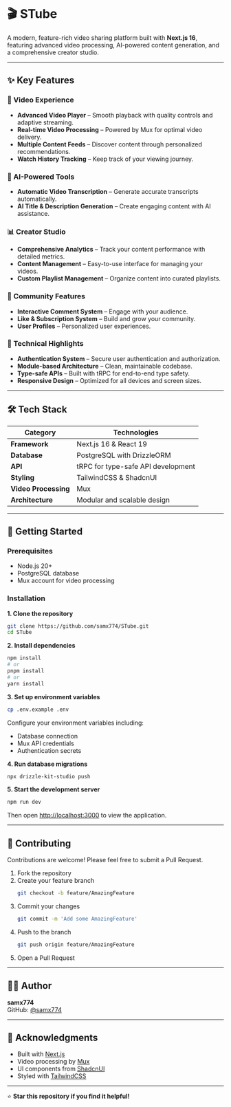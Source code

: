 # 🎬 STube

A modern, feature-rich video sharing platform built with **Next.js 16**, featuring advanced video processing, AI-powered content generation, and a comprehensive creator studio.

---

## ✨ Key Features

### 🎥 Video Experience
- **Advanced Video Player** – Smooth playback with quality controls and adaptive streaming.  
- **Real-time Video Processing** – Powered by Mux for optimal video delivery.  
- **Multiple Content Feeds** – Discover content through personalized recommendations.  
- **Watch History Tracking** – Keep track of your viewing journey.  

### 🤖 AI-Powered Tools
- **Automatic Video Transcription** – Generate accurate transcripts automatically.  
- **AI Title & Description Generation** – Create engaging content with AI assistance.  

### 📊 Creator Studio
- **Comprehensive Analytics** – Track your content performance with detailed metrics.  
- **Content Management** – Easy-to-use interface for managing your videos.  
- **Custom Playlist Management** – Organize content into curated playlists.  

### 💬 Community Features
- **Interactive Comment System** – Engage with your audience.  
- **Like & Subscription System** – Build and grow your community.  
- **User Profiles** – Personalized user experiences.  

### 🔐 Technical Highlights
- **Authentication System** – Secure user authentication and authorization.  
- **Module-based Architecture** – Clean, maintainable codebase.  
- **Type-safe APIs** – Built with tRPC for end-to-end type safety.  
- **Responsive Design** – Optimized for all devices and screen sizes.  

---

## 🛠️ Tech Stack

| Category | Technologies |
|-----------|---------------|
| **Framework** | Next.js 16 & React 19 |
| **Database** | PostgreSQL with DrizzleORM |
| **API** | tRPC for type-safe API development |
| **Styling** | TailwindCSS & ShadcnUI |
| **Video Processing** | Mux |
| **Architecture** | Modular and scalable design |

---

## 🚀 Getting Started

### Prerequisites
- Node.js 20+  
- PostgreSQL database  
- Mux account for video processing  

### Installation

**1. Clone the repository**
```bash
git clone https://github.com/samx774/STube.git
cd STube
```

**2. Install dependencies**
```bash
npm install
# or
pnpm install
# or
yarn install
```

**3. Set up environment variables**
```bash
cp .env.example .env
```
Configure your environment variables including:
- Database connection  
- Mux API credentials  
- Authentication secrets  

**4. Run database migrations**
```bash
npx drizzle-kit-studio push
```

**5. Start the development server**
```bash
npm run dev
```
Then open [http://localhost:3000](http://localhost:3000) to view the application.

---



## 🤝 Contributing

Contributions are welcome! Please feel free to submit a Pull Request.

1. Fork the repository  
2. Create your feature branch  
   ```bash
   git checkout -b feature/AmazingFeature
   ```
3. Commit your changes  
   ```bash
   git commit -m 'Add some AmazingFeature'
   ```
4. Push to the branch  
   ```bash
   git push origin feature/AmazingFeature
   ```
5. Open a Pull Request  

---



## 👨‍💻 Author

**samx774**  
GitHub: [@samx774](https://github.com/samx774)

---

## 🙏 Acknowledgments

- Built with [Next.js](https://nextjs.org)  
- Video processing by [Mux](https://mux.com)  
- UI components from [ShadcnUI](https://ui.shadcn.com)  
- Styled with [TailwindCSS](https://tailwindcss.com)  

---

⭐ **Star this repository if you find it helpful!**
